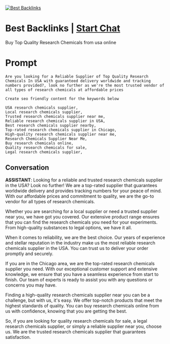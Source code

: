 
[![Best Backlinks](https://flow-prompt-covers.s3.us-west-1.amazonaws.com/icon/Lofi/i23.png)](https://gptcall.net/chat.html?data=%7B%22contact%22%3A%7B%22id%22%3A%229sGNYSemUdcefyrWWT9Ea%22%2C%22flow%22%3Atrue%7D%7D)
# Best Backlinks | [Start Chat](https://gptcall.net/chat.html?data=%7B%22contact%22%3A%7B%22id%22%3A%229sGNYSemUdcefyrWWT9Ea%22%2C%22flow%22%3Atrue%7D%7D)
Buy Top Quality Research Chemicals from usa online

# Prompt

```
Are you looking for a Reliable Supplier of Top Quality Research Chemicals In USA with guaranteed delivery worldwide and tracking numbers provided?, look no further as we're the most trusted vendor of all types of research chemicals at affordable prices

Create seo friendly content for the keywords below

USA research chemicals supplier,
Local research chemicals supplier,
Trusted research chemicals supplier near me,
Reliable research chemicals supplier in USA,
Best research chemicals supplier nearby,
Top-rated research chemicals supplier in Chicago,
High-quality research chemicals supplier near me,
Research Chemicals Supplier Near Me,
Buy research chemicals online,
Quality research chemicals for sale,
Legal research chemicals supplier,
```

## Conversation

**ASSISTANT**: Looking for a reliable and trusted research chemicals supplier in the USA? Look no further! We are a top-rated supplier that guarantees worldwide delivery and provides tracking numbers for your peace of mind. With our affordable prices and commitment to quality, we are the go-to vendor for all types of research chemicals.



Whether you are searching for a local supplier or need a trusted supplier near you, we have got you covered. Our extensive product range ensures that you can find the research chemicals you need for your experiments. From high-quality substances to legal options, we have it all.



When it comes to reliability, we are the best choice. Our years of experience and stellar reputation in the industry make us the most reliable research chemicals supplier in the USA. You can trust us to deliver your order promptly and securely.



If you are in the Chicago area, we are the top-rated research chemicals supplier you need. With our exceptional customer support and extensive knowledge, we ensure that you have a seamless experience from start to finish. Our team of experts is ready to assist you with any questions or concerns you may have.



Finding a high-quality research chemicals supplier near you can be a challenge, but with us, it's easy. We offer top-notch products that meet the highest standards of quality. You can buy research chemicals online from us with confidence, knowing that you are getting the best.



So, if you are looking for quality research chemicals for sale, a legal research chemicals supplier, or simply a reliable supplier near you, choose us. We are the trusted research chemicals supplier that guarantees satisfaction.


